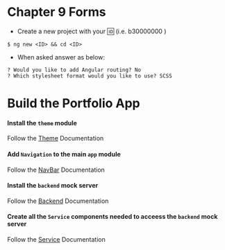 # Chapter 9 Forms

* Create a new project with your :id: (i.e. b30000000 )

 ``` 
 $ ng new <ID> && cd <ID>
 ```

* When asked answer as below:

```
? Would you like to add Angular routing? No
? Which stylesheet format would you like to use? SCSS
```


# Build the Portfolio App

#### Install the `theme` module

Follow the [Theme](docs/theme.md) Documentation

#### Add `Navigation` to the main `app` module

Follow the [NavBar](docs/navbar.md) Documentation

#### Install the `backend` mock server

Follow the [Backend](docs/backend.md) Documentation

#### Create all the `Service` components needed to acceess the  `backend` mock server

Follow the [Service](docs/services.md) Documentation

